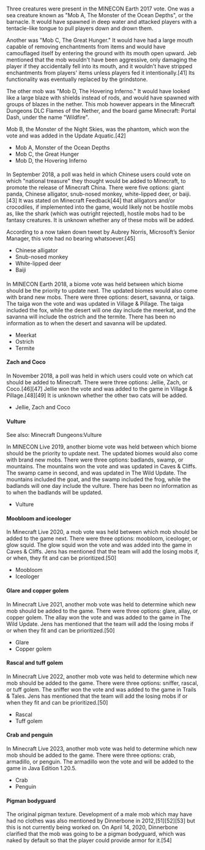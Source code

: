 #### 
Three creatures were present in the MINECON Earth 2017 vote. One was a sea creature known as "Mob A, The Monster of the Ocean Depths", or the barnacle. It would have spawned in deep water and attacked players with a tentacle-like tongue to pull players down and drown them.

Another was "Mob C, The Great Hunger." It would have had a large mouth capable of removing enchantments from items and would have camouflaged itself by entering the ground with its mouth open upward. Jeb mentioned that the mob wouldn't have been aggressive, only damaging the player if they accidentally fell into its mouth, and it wouldn't have stripped enchantments from players' items unless players fed it intentionally.[41] Its functionality was eventually replaced by the grindstone.

The other mob was "Mob D, The Hovering Inferno." It would have looked like a large blaze with shields instead of rods, and would have spawned with groups of blazes in the nether. This mob however appears in the Minecraft Dungeons DLC Flames of the Nether, and the board game Minecraft: Portal Dash, under the name "Wildfire".

Mob B, the Monster of the Night Skies, was the phantom, which won the vote and was added in the Update Aquatic.[42]

- Mob A, Monster of the Ocean Depths
- Mob C, the Great Hunger
- Mob D, the Hovering Inferno

#### 
In September 2018, a poll was held in which Chinese users could vote on which "national treasure" they thought would be added to Minecraft, to promote the release of Minecraft China. There were five options: giant panda, Chinese alligator, snub-nosed monkey, white-lipped deer, or baiji.[43] It was stated on Minecraft Feedback[44] that alligators and/or crocodiles, if implemented into the game, would likely not be hostile mobs as, like the shark (which was outright rejected), hostile mobs had to be fantasy creatures. It is unknown whether any of these mobs will be added.

According to a now taken down tweet by Aubrey Norris, Microsoft’s Senior Manager, this vote had no bearing whatsoever.[45]

- Chinese alligator
- Snub-nosed monkey
- White-lipped deer
- Baiji

#### 
In MINECON Earth 2018, a biome vote was held between which biome should be the priority to update next. The updated biomes would also come with brand new mobs. There were three options: desert, savanna, or taiga. The taiga won the vote and was updated in Village & Pillage. The taiga included the fox, while the desert will one day include the meerkat, and the savanna will include the ostrich and the termite. There has been no information as to when the desert and savanna will be updated.

- Meerkat
- Ostrich
- Termite

#### Zach and Coco
In November 2018, a poll was held in which users could vote on which cat should be added to Minecraft. There were three options: Jellie, Zach, or Coco.[46][47] Jellie won the vote and was added to the game in Village & Pillage.[48][49] It is unknown whether the other two cats will be added.

- Jellie, Zach and Coco

#### Vulture
See also: Minecraft Dungeons:Vulture

In MINECON Live 2019, another biome vote was held between which biome should be the priority to update next. The updated biomes would also come with brand new mobs. There were three options: badlands, swamp, or mountains. The mountains won the vote and was updated in Caves & Cliffs. The swamp came in second, and was updated in The Wild Update. The mountains included the goat, and the swamp included the frog, while the badlands will one day include the vulture. There has been no information as to when the badlands will be updated.

- Vulture

#### Moobloom and iceologer
In Minecraft Live 2020, a mob vote was held between which mob should be added to the game next. There were three options: moobloom, iceologer, or glow squid. The glow squid won the vote and was added into the game in Caves & Cliffs. Jens has mentioned that the team will add the losing mobs if, or when, they fit and can be prioritized.[50]

- Moobloom
- Iceologer

#### Glare and copper golem
In Minecraft Live 2021, another mob vote was held to determine which new mob should be added to the game. There were three options: glare, allay, or copper golem. The allay won the vote and was added to the game in The Wild Update. Jens has mentioned that the team will add the losing mobs if or when they fit and can be prioritized.[50]

- Glare
- Copper golem

#### Rascal and tuff golem
In Minecraft Live 2022, another mob vote was held to determine which new mob should be added to the game. There were three options: sniffer, rascal, or tuff golem. The sniffer won the vote and was added to the game in Trails & Tales. Jens has mentioned that the team will add the losing mobs if or when they fit and can be prioritized.[50]

- Rascal
- Tuff golem

#### Crab and penguin
In Minecraft Live 2023, another mob vote was held to determine which new mob should be added to the game. There were three options: crab, armadillo, or penguin. The armadillo won the vote and will be added to the game in Java Edition 1.20.5.

- Crab
- Penguin

#### Pigman bodyguard
The original pigman texture.
Development of a male mob which may have had no clothes was also mentioned by Dinnerbone in 2012,[51][52][53] but this is not currently being worked on. On April 14, 2020, Dinnerbone clarified that the mob was going to be a pigman bodyguard, which was naked by default so that the player could provide armor for it.[54]

